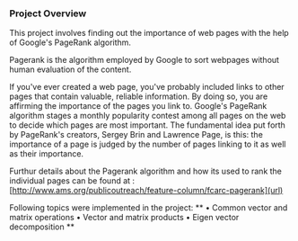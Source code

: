 ### Project Overview

 This project involves finding out the importance of web pages with the help of Google's PageRank algorithm.

Pagerank is the algorithm employed by Google to sort webpages without human evaluation of the content.


If you've ever created a web page, you've probably included links to other pages that contain valuable, reliable information. By doing so, you are affirming the importance of the pages you link to. Google's PageRank algorithm stages a monthly popularity contest among all pages on the web to decide which pages are most important. The fundamental idea put forth by PageRank's creators, Sergey Brin and Lawrence Page, is this: the importance of a page is judged by the number of pages linking to it as well as their importance.

Furthur details about the Pagerank algorithm and how its used to rank the individual pages can be found at :
[http://www.ams.org/publicoutreach/feature-column/fcarc-pagerank](url)


Following topics were implemented in the project:
**
•	Common vector and matrix operations
•	Vector and matrix products
•	Eigen vector decomposition
**


